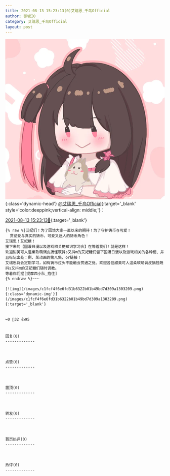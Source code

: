 ```yaml
---
title: 2021-08-13 15:23:13(0)艾瑞思_千鸟Official
author: 御坂IO
category: 艾瑞思_千鸟Official
layout: post
---
```


![img](/images/7e08840c56f251de28bdf766b647bd5fe9a5d50a.jpg){:class='dynamic-head'}
[@艾瑞思_千鸟Official](https://space.bilibili.com/1090010845/dynamic){:target='_blank' style='color:deeppink;vertical-align: middle;'}：

[2021-08-13 15:23:13🔗](https://t.bilibili.com/558350013382556547){:target='_blank'}

~~~
{% raw %}艾妃们！为了回馈大家一直以来的期待！为了守护铸币与可爱！
  贯彻爱与真实的铸币、可爱又迷人的铸币角色！
艾瑞思！艾妃糖！
接下来的【国漫日漫以及游戏相关梗知识学习会】在等着我们！就是这样！
欢迎甜美可人温柔软萌调皮搞怪既抖s又抖m的艾妃糖们留下国漫日漫以及游戏相关的各种梗、并且标记出处：例、某动画的第几集，or链接！
艾瑞思将会定期学习，如有铸币过头不能融会贯通之处、欢迎各位甜美可人温柔软萌调皮搞怪既抖s又抖m的艾妃糖们随时调教。
等着你们捏[提摩西小队_抱住]
{% endraw %}~~~

[![img](/images/c1fcf4f6e6fd31b6322b01b49bd7d309a1303209.png){:class='dynamic-img'}](/images/c1fcf4f6e6fd31b6322b01b49bd7d309a1303209.png){:target='_blank'}


↪️0 💬32 👍95


回复(0)
-------------



点赞(0)
-------------



置顶(0)
-------------



转发(0)
-------------



首页热评(0)
-------------



热评(0)
-------------



